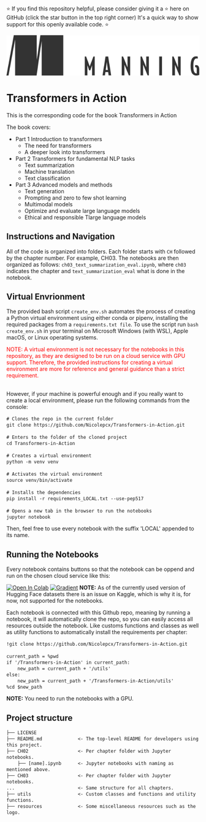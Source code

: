 ⭐ If you find this repository helpful, please consider giving it a ⭐ here on GitHub (click the star button in the top right corner) 
It's a quick way to show support for this openly available code. ⭐

![](resources/manning_publications_logo.png)

# Transformers in Action
This is the corresponding code for the book Transformers in Action

The book covers:

* Part 1 Introduction to transformers 
  * The need for transformers 
  * A deeper look into transformers 
* Part 2 Transformers for fundamental NLP tasks 
   * Text summarization
   * Machine translation
   * Text classification
* Part 3 Advanced models and methods 
   * Text generation  
   * Prompting and zero to few shot learning  
   * Multimodal models 
   * Optimize and evaluate large language models
   * Ethical and responsible Tlarge language models
 

## Instructions and Navigation
All of the code is organized into folders. Each folder starts with `CH` followed by the chapter number. For example, CH03.
The notebooks are then organized as follows: `ch03_text_summarization_eval.ipynb`, where `ch03` indicates the chapter
and `text_summarization_eval` what is done in the notebook. 

## Virtual Envrionment

The provided bash script `create_env.sh` automates the process of creating a Python virtual environment using either conda or pipenv, 
installing the required packages from a `requirements.txt file`. To use the script run `bash create_env.sh` in your 
terminal on Microsoft Windows (with WSL), Apple macOS, or Linux operating systems.

<span style="color:red">
NOTE: A virtual environment is not necessary for the notebooks in this repository, as they are designed to be 
run on a cloud service with GPU support. Therefore, the provided instructions for creating a virtual environment are 
more for reference and general guidance than a strict requirement. </span>
<br />
<br />

However, if your machine is powerful enough and if you really want to create a local environment, please run the following commands from the console:

~~~
# Clones the repo in the current folder
git clone https://github.com/Nicolepcx/Transformers-in-Action.git

# Enters to the folder of the cloned project
cd Transformers-in-Action

# Creates a virtual environment
python -m venv venv

# Activates the virtual environment
source venv/bin/activate

# Installs the dependencies
pip install -r requirements_LOCAL.txt --use-pep517

# Opens a new tab in the browser to run the notebooks 
jupyter notebook
~~~

Then, feel free to use every notebook with the suffix 'LOCAL' appended to its name.

## Running the Notebooks

Every notebook contains buttons so that the notebook can be oppend and run on the chosen cloud service like this:

[![Open In Colab](https://colab.research.google.com/assets/colab-badge.svg)]()   [![Gradient](https://assets.paperspace.io/img/gradient-badge.svg)]() 
__NOTE:__ As of the currently used version of Hugging Face datasets there is an issue
on Kaggle, which is why it is, for now, not supported for the notebooks. 


Each notebook is connected with this Github repo, meaning by running a notebook, it will automatically clone the repo, so you can easily access all resources outside the notebook.
Like customs functions and classes as well as utility functions to automatically install the requirements per chapter: 


```
!git clone https://github.com/Nicolepcx/Transformers-in-Action.git

current_path = %pwd
if '/Transformers-in-Action' in current_path:
    new_path = current_path + '/utils'
else:
    new_path = current_path + '/Transformers-in-Action/utils'
%cd $new_path
```
__NOTE:__ You need to run the notebooks with a GPU. 

## Project structure

```
├── LICENSE
├── README.md             <- The top-level README for developers using this project.
├── CH02                  <- Per chapter folder with Jupyter notebooks.
    ├── [name].ipynb      <- Jupyter notebooks with naming as mentioned above.
├── CH03                  <- Per chapter folder with Jupyter notebooks.
...                       <- Same structure for all chapters.
├── utils                 <- Custom classes and functions and utility functions.
├── resources             <- Some miscellaneous resources such as the logo.

```
